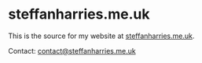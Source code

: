 steffanharries.me.uk
====================

This is the source for my website at [steffanharries.me.uk](http://www.steffanharries.me.uk).

Contact: [contact@steffanharries.me.uk](mailto:contact@steffanharries.me.uk)
